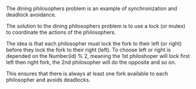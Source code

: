 The dining philosophers problem is an example of synchronization and deadlock avoidance. 

The solution to the dining philosophers problem is to use a lock (or mutex) to coordinate the actions of the philosophers. 

The idea is that each philosopher must lock the fork to their left (or right) before they lock the fork to their right (left). To choose left or right is depended on the Number(id) % 2, meaning the 1st philoshoper will lock first left then right fork, the 2nd philosopher will do the opposite and so on.
 
This ensures that there is always at least one fork available to each philosopher and avoids deadlocks.
